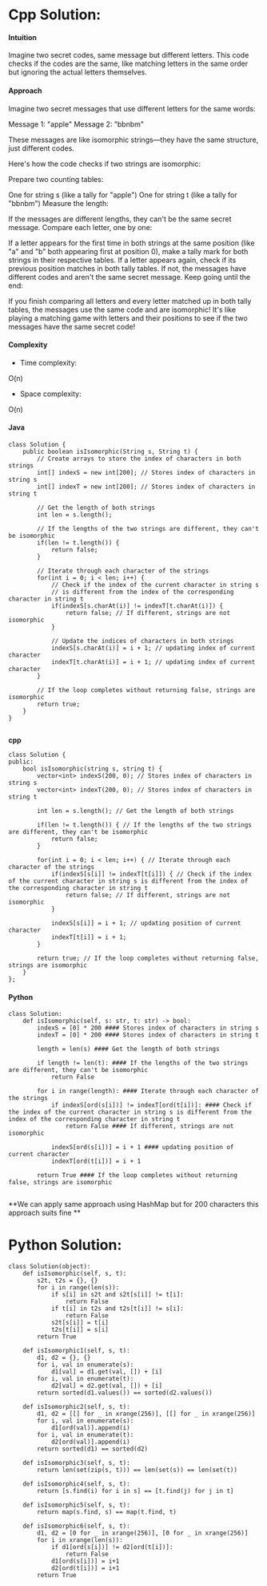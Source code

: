 # Cpp Solution:
#### Intuition
<!-- Describe your first thoughts on how to solve this problem. -->
Imagine two secret codes, same message but different letters. This code checks if the codes are the same, like matching letters in the same order but ignoring the actual letters themselves.



#### Approach
<!-- Describe your approach to solving the problem. -->
Imagine two secret messages that use different letters for the same words:

Message 1: "apple"
Message 2: "bbnbm"

These messages are like isomorphic strings—they have the same structure, just different codes.

Here's how the code checks if two strings are isomorphic:

Prepare two counting tables:

One for string s (like a tally for "apple")
One for string t (like a tally for "bbnbm")
Measure the length:

If the messages are different lengths, they can't be the same secret message.
Compare each letter, one by one:

If a letter appears for the first time in both strings at the same position (like "a" and "b" both appearing first at position 0), make a tally mark for both strings in their respective tables.
If a letter appears again, check if its previous position matches in both tally tables. If not, the messages have different codes and aren't the same secret message.
Keep going until the end:

If you finish comparing all letters and every letter matched up in both tally tables, the messages use the same code and are isomorphic!
It's like playing a matching game with letters and their positions to see if the two messages have the same secret code!

#### Complexity
- Time complexity:
<!-- Add your time complexity here, e.g. $$O(n)$$ -->
O(n)

- Space complexity:
<!-- Add your space complexity here, e.g. $$O(n)$$ -->
O(n)

#### Java 
```
class Solution {
    public boolean isIsomorphic(String s, String t) {
        // Create arrays to store the index of characters in both strings
        int[] indexS = new int[200]; // Stores index of characters in string s
        int[] indexT = new int[200]; // Stores index of characters in string t
        
        // Get the length of both strings
        int len = s.length();
        
        // If the lengths of the two strings are different, they can't be isomorphic
        if(len != t.length()) {
            return false;
        }
        
        // Iterate through each character of the strings
        for(int i = 0; i < len; i++) {
            // Check if the index of the current character in string s
            // is different from the index of the corresponding character in string t
            if(indexS[s.charAt(i)] != indexT[t.charAt(i)]) {
                return false; // If different, strings are not isomorphic
            }
            
            // Update the indices of characters in both strings
            indexS[s.charAt(i)] = i + 1; // updating index of current character
            indexT[t.charAt(i)] = i + 1; // updating index of current character
        }
        
        // If the loop completes without returning false, strings are isomorphic
        return true;
    }
}


```
**cpp**
```
class Solution {
public:
    bool isIsomorphic(string s, string t) {
        vector<int> indexS(200, 0); // Stores index of characters in string s
        vector<int> indexT(200, 0); // Stores index of characters in string t
        
        int len = s.length(); // Get the length of both strings
        
        if(len != t.length()) { // If the lengths of the two strings are different, they can't be isomorphic
            return false;
        }
        
        for(int i = 0; i < len; i++) { // Iterate through each character of the strings
            if(indexS[s[i]] != indexT[t[i]]) { // Check if the index of the current character in string s is different from the index of the corresponding character in string t
                return false; // If different, strings are not isomorphic
            }
            
            indexS[s[i]] = i + 1; // updating position of current character
            indexT[t[i]] = i + 1;
        }
        
        return true; // If the loop completes without returning false, strings are isomorphic
    }
};

```

#### Python
```
class Solution:
    def isIsomorphic(self, s: str, t: str) -> bool:
        indexS = [0] * 200 #### Stores index of characters in string s
        indexT = [0] * 200 #### Stores index of characters in string t
        
        length = len(s) #### Get the length of both strings
        
        if length != len(t): #### If the lengths of the two strings are different, they can't be isomorphic
            return False
        
        for i in range(length): #### Iterate through each character of the strings
            if indexS[ord(s[i])] != indexT[ord(t[i])]: #### Check if the index of the current character in string s is different from the index of the corresponding character in string t
                return False #### If different, strings are not isomorphic
            
            indexS[ord(s[i])] = i + 1 #### updating position of current character
            indexT[ord(t[i])] = i + 1
        
        return True #### If the loop completes without returning false, strings are isomorphic


```

**We can apply same approach using HashMap but for 200 characters this approach suits fine **






# Python Solution:
```
class Solution(object):
    def isIsomorphic(self, s, t):
        s2t, t2s = {}, {}
        for i in range(len(s)):
            if s[i] in s2t and s2t[s[i]] != t[i]:
                return False
            if t[i] in t2s and t2s[t[i]] != s[i]:
                return False
            s2t[s[i]] = t[i]
            t2s[t[i]] = s[i]
        return True
    
    def isIsomorphic1(self, s, t):
        d1, d2 = {}, {}
        for i, val in enumerate(s):
            d1[val] = d1.get(val, []) + [i]
        for i, val in enumerate(t):
            d2[val] = d2.get(val, []) + [i]
        return sorted(d1.values()) == sorted(d2.values())
        
    def isIsomorphic2(self, s, t):
        d1, d2 = [[] for _ in xrange(256)], [[] for _ in xrange(256)]
        for i, val in enumerate(s):
            d1[ord(val)].append(i)
        for i, val in enumerate(t):
            d2[ord(val)].append(i)
        return sorted(d1) == sorted(d2)
    
    def isIsomorphic3(self, s, t):
        return len(set(zip(s, t))) == len(set(s)) == len(set(t))
    
    def isIsomorphic4(self, s, t): 
        return [s.find(i) for i in s] == [t.find(j) for j in t]
    
    def isIsomorphic5(self, s, t):
        return map(s.find, s) == map(t.find, t)

    def isIsomorphic6(self, s, t):
        d1, d2 = [0 for _ in xrange(256)], [0 for _ in xrange(256)]
        for i in xrange(len(s)):
            if d1[ord(s[i])] != d2[ord(t[i])]:
                return False
            d1[ord(s[i])] = i+1
            d2[ord(t[i])] = i+1
        return True
```